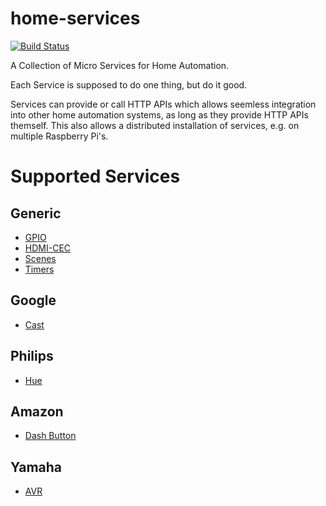 # home-services
[![Build Status](https://travis-ci.org/maxjoehnk/home-services.svg?branch=master)](https://travis-ci.org/maxjoehnk/home-services)

A Collection of Micro Services for Home Automation.

Each Service is supposed to do one thing, but do it good.

Services can provide or call HTTP APIs which allows seemless integration into other home automation systems, as long as they provide HTTP APIs themself.
This also allows a distributed installation of services, e.g. on multiple Raspberry Pi's.

# Supported Services

## Generic
- [GPIO](https://github.com/maxjoehnk/home-services/tree/master/services/generic-gpio)
- [HDMI-CEC](https://github.com/maxjoehnk/home-services/tree/master/services/generic-hdmi-cec)
- [Scenes](https://github.com/maxjoehnk/home-services/tree/master/services/generic-scenes)
- [Timers](https://github.com/maxjoehnk/home-services/tree/master/services/generic-timers)

## Google
- [Cast](https://github.com/maxjoehnk/home-services/tree/master/services/google-cast)

## Philips
- [Hue](https://github.com/maxjoehnk/home-services/tree/master/services/philips-hue)

## Amazon
- [Dash Button](https://github.com/maxjoehnk/home-services/tree/master/services/amazon-dash-button)

## Yamaha
- [AVR](https://github.com/maxjoehnk/home-services/tree/master/services/yamaha-avr)
